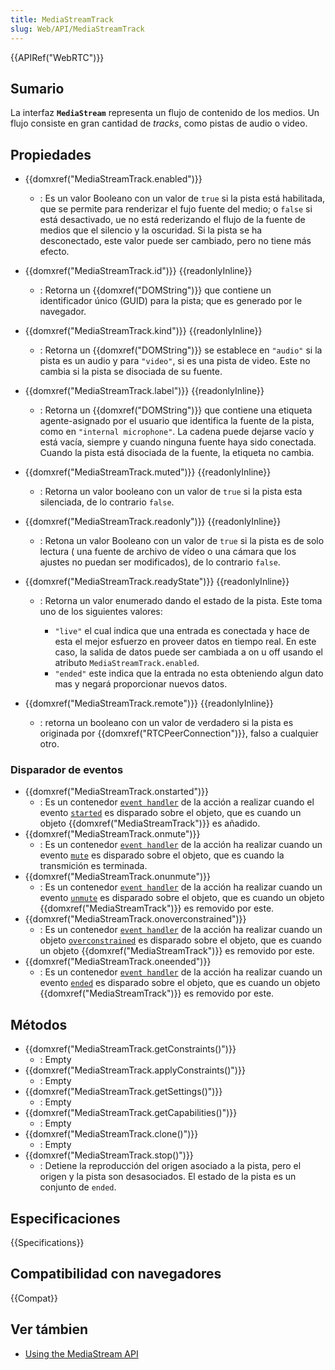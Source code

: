 ```yaml
---
title: MediaStreamTrack
slug: Web/API/MediaStreamTrack
---
```


{{APIRef("WebRTC")}}

## Sumario

La interfaz **`MediaStream`** representa un flujo de contenido de los medios. Un flujo consiste en gran cantidad de _tracks_, como pistas de audio o video.

## Propiedades

- {{domxref("MediaStreamTrack.enabled")}}
  - : Es un valor Booleano con un valor de `true` si la pista está habilitada, que se permite para renderizar el fujo fuente del medio; o `false` si está desactivado, ue no está rederizando el flujo de la fuente de medios que el silencio y la oscuridad. Si la pista se ha desconectado, este valor puede ser cambiado, pero no tiene más efecto.
- {{domxref("MediaStreamTrack.id")}} {{readonlyInline}}
  - : Retorna un {{domxref("DOMString")}} que contiene un identificador único (GUID) para la pista; que es generado por le navegador.
- {{domxref("MediaStreamTrack.kind")}} {{readonlyInline}}
  - : Retorna un {{domxref("DOMString")}} se establece en `"audio"` si la pista es un audio y para `"video"`, si es una pista de video. Este no cambia si la pista se disociada de su fuente.
- {{domxref("MediaStreamTrack.label")}} {{readonlyInline}}
  - : Retorna un {{domxref("DOMString")}} que contiene una etiqueta agente-asignado por el usuario que identifica la fuente de la pista, como en `"internal microphone"`. La cadena puede dejarse vacío y está vacía, siempre y cuando ninguna fuente haya sido conectada. Cuando la pista está disociada de la fuente, la etiqueta no cambia.
- {{domxref("MediaStreamTrack.muted")}} {{readonlyInline}}
  - : Retorna un valor booleano con un valor de `true` si la pista esta silenciada, de lo contrario `false`.
- {{domxref("MediaStreamTrack.readonly")}} {{readonlyInline}}
  - : Retona un valor Booleano con un valor de `true` si la pista es de solo lectura ( una fuente de archivo de vídeo o una cámara que los ajustes no puedan ser modificados), de lo contrario `false`.
- {{domxref("MediaStreamTrack.readyState")}} {{readonlyInline}}

  - : Retorna un valor enumerado dando el estado de la pista. Este toma uno de los siguientes valores:

    - `"live"` el cual indica que una entrada es conectada y hace de esta el mejor esfuerzo en proveer datos en tiempo real. En este caso, la salida de datos puede ser cambiada a on u off usando el atributo `MediaStreamTrack.enabled`.
    - `"ended"` este indica que la entrada no esta obteniendo algun dato mas y negará proporcionar nuevos datos.

- {{domxref("MediaStreamTrack.remote")}} {{readonlyInline}}
  - : retorna un booleano con un valor de verdadero si la pista es originada por {{domxref("RTCPeerConnection")}}, falso a cualquier otro.

### Disparador de eventos

- {{domxref("MediaStreamTrack.onstarted")}}
  - : Es un contenedor [`event handler`](/es/docs/Web/Reference/Events/Event_handlers) de la acción a realizar cuando el evento [`started`](/es/docs/Web/Reference/Events/started) es disparado sobre el objeto, que es cuando un objeto {{domxref("MediaStreamTrack")}} es añadido.
- {{domxref("MediaStreamTrack.onmute")}}
  - : Es un contenedor [`event handler`](/es/docs/Web/Reference/Events/Event_handlers) de la acción ha realizar cuando un evento [`mute`](/es/docs/Web/Reference/Events/mute) es disparado sobre el objeto, que es cuando la transmición es terminada.
- {{domxref("MediaStreamTrack.onunmute")}}
  - : Es un contenedor [`event handler`](/es/docs/Web/Reference/Events/Event_handlers) de la acción ha realizar cuando un evento [`unmute`](/es/docs/Web/Reference/Events/unmute) es disparado sobre el objeto, que es cuando un objeto {{domxref("MediaStreamTrack")}} es removido por este.
- {{domxref("MediaStreamTrack.onoverconstrained")}}
  - : Es un contenedor [`event handler`](/es/docs/Web/Reference/Events/Event_handlers) de la acción ha realizar cuando un objeto [`overconstrained`](/es/docs/Web/Reference/Events/overconstrained) es disparado sobre el objeto, que es cuando un objeto {{domxref("MediaStreamTrack")}} es removido por este.
- {{domxref("MediaStreamTrack.oneended")}}
  - : Es un contenedor [`event handler`](/es/docs/Web/Reference/Events/Event_handlers) de la acción ha realizar cuando un evento [`ended`](</es/docs/Web/Reference/Events/ended_(MediaStream)>) es disparado sobre el objeto, que es cuando un objeto {{domxref("MediaStreamTrack")}} es removido por este.

## Métodos

- {{domxref("MediaStreamTrack.getConstraints()")}}
  - : Empty
- {{domxref("MediaStreamTrack.applyConstraints()")}}
  - : Empty
- {{domxref("MediaStreamTrack.getSettings()")}}
  - : Empty
- {{domxref("MediaStreamTrack.getCapabilities()")}}
  - : Empty
- {{domxref("MediaStreamTrack.clone()")}}
  - : Empty
- {{domxref("MediaStreamTrack.stop()")}}
  - : Detiene la reproducción del origen asociado a la pista, pero el origen y la pista son desasociados. El estado de la pista es un conjunto de `ended`.

## Especificaciones

{{Specifications}}

## Compatibilidad con navegadores

{{Compat}}

## Ver támbien

- [Using the MediaStream API](/es/docs/WebRTC/MediaStream_API)
